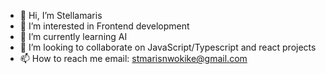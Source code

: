- 👋 Hi, I’m Stellamaris
- 👀 I’m interested in Frontend development 
- 🌱 I’m currently learning AI
- 💞️ I’m looking to collaborate on JavaScript/Typescript and react projects
- 📫 How to reach me email: stmarisnwokike@gmail.com

<!---
smarist/smarist is a ✨ special ✨ repository because its `README.md` (this file) appears on your GitHub profile.
You can click the Preview link to take a look at your changes.
--->
